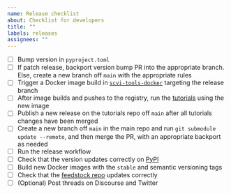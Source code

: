 ```yaml
---
name: Release checklist
about: Checklist for developers
title: ""
labels: releases
assignees: ""
---
```


- [ ] Bump version in `pyproject.toml`
- [ ] If patch release, backport version bump PR into the appropriate branch. Else, create a new
    branch off `main` with the appropriate rules
- [ ] Trigger a Docker image build in [`scvi-tools-docker`](https://github.com/YosefLab/scvi-tools-docker)
    targeting the release branch
- [ ] After image builds and pushes to the registry, run the [tutorials](https://github.com/scverse/scvi-tutorials)
    using the new image
- [ ] Publish a new release on the tutorials repo off `main` after all tutorials changes have been merged
- [ ] Create a new branch off `main` in the main repo and run `git submodule update --remote`, and
    then merge the PR, with an appropriate backport as needed
- [ ] Run the release workflow
- [ ] Check that the version updates correctly on [PyPI](https://pypi.org/project/scvi-tools/)
- [ ] Build new Docker images with the `stable` and semantic versioning tags
- [ ] Check that the [feedstock repo](https://github.com/conda-forge/scvi-tools-feedstock) updates correctly
- [ ] (Optional) Post threads on Discourse and Twitter
